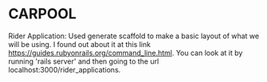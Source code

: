 # CARPOOL
Rider Application: Used generate  scaffold to make a basic layout of what we will be using. I found out about it at this link https://guides.rubyonrails.org/command_line.html. You can look at it by running 'rails server' and then going to the url localhost:3000/rider_applications.
